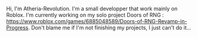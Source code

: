Hi, I'm Atheria-Revolution. I'm a small developper that work mainly on Roblox. I'm currently working on my solo project Doors of RNG : https://www.roblox.com/games/6885048589/Doors-of-RNG-Revamp-in-Progress. Don't blame me if I'm not finishing my projects, I just can't do it...
